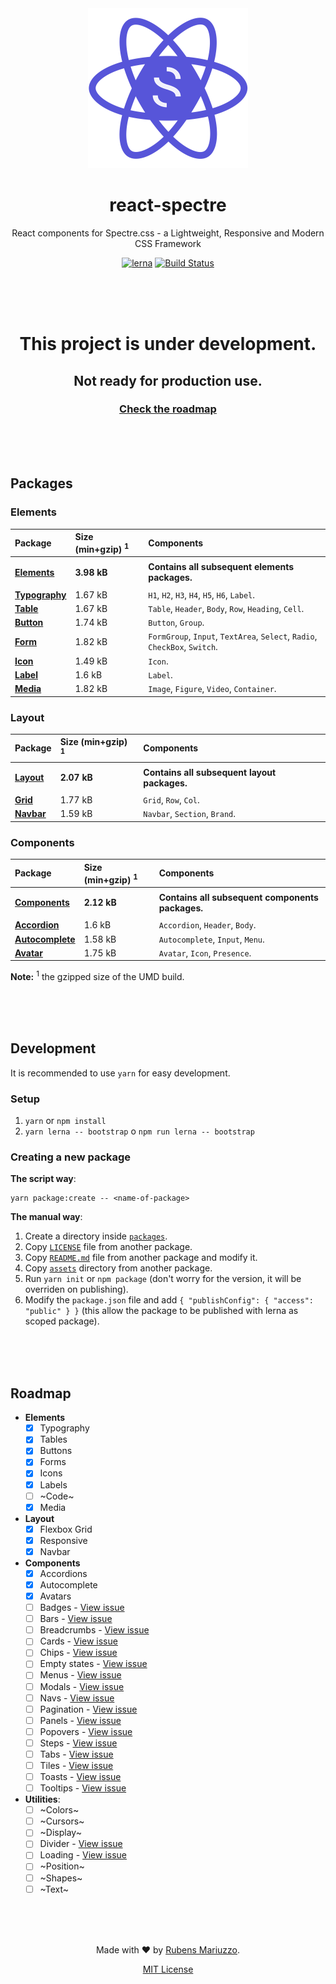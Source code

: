 <div align=center>
<img src=".github/react-spectre-logo.png" width="256" height="256">

# react-spectre
React components for Spectre.css - a Lightweight, Responsive and Modern CSS Framework

[![lerna](https://img.shields.io/badge/maintained%20with-lerna-cc00ff.svg)](https://lernajs.io/)
[![Build Status](https://travis-ci.org/react-spectre/react-spectre.svg?branch=master)](https://travis-ci.org/react-spectre/react-spectre)

<br><br><br>
</div>

<div align=center>

# This project is under development.
## Not ready for production use.
### [Check the roadmap](#roadmap)

</div>

<br><br><br>

## Packages

### Elements

 Package | Size (min+gzip) <sup>1</sup> | Components 
 :------ | :--------------------------- | :---------
 ||
 [**Elements**](packages/elements) | **<!-- markdown-exec(cmd:./node_modules/.bin/gzip-size ./packages/elements/dist/elements.umd.js) -->3.98 kB<!-- /markdown-exec -->** | **Contains all subsequent elements packages.**
 ||
 [**Typography**](packages/typography) | <!-- markdown-exec(cmd:./node_modules/.bin/gzip-size ./packages/typography/dist/typography.umd.js) -->1.67 kB<!-- /markdown-exec --> | `H1`, `H2`, `H3`, `H4`, `H5`, `H6`, `Label`.
 [**Table**](packages/table) | <!-- markdown-exec(cmd:./node_modules/.bin/gzip-size ./packages/table/dist/table.umd.js) -->1.67 kB<!-- /markdown-exec --> | `Table`, `Header`, `Body`, `Row`, `Heading`, `Cell`.
 [**Button**](packages/button) | <!-- markdown-exec(cmd:./node_modules/.bin/gzip-size ./packages/button/dist/button.umd.js) -->1.74 kB<!-- /markdown-exec --> | `Button`, `Group`.
 [**Form**](packages/form) | <!-- markdown-exec(cmd:./node_modules/.bin/gzip-size ./packages/form/dist/form.umd.js) -->1.82 kB<!-- /markdown-exec --> | `FormGroup`, `Input`, `TextArea`, `Select`, `Radio`, `CheckBox`, `Switch`.
 [**Icon**](packages/icon) | <!-- markdown-exec(cmd:./node_modules/.bin/gzip-size ./packages/icon/dist/icon.umd.js) -->1.49 kB<!-- /markdown-exec --> | `Icon`.
 [**Label**](packages/label) | <!-- markdown-exec(cmd:./node_modules/.bin/gzip-size ./packages/label/dist/label.umd.js) -->1.6 kB<!-- /markdown-exec --> | `Label`.
 [**Media**](packages/media) | <!-- markdown-exec(cmd:./node_modules/.bin/gzip-size ./packages/media/dist/media.umd.js) -->1.82 kB<!-- /markdown-exec --> | `Image`, `Figure`, `Video`, `Container`.

### Layout

 Package | Size (min+gzip) <sup>1</sup> | Components 
 :------ | :--------------------------- | :---------
 ||
 [**Layout**](packages/layout) | **<!-- markdown-exec(cmd:./node_modules/.bin/gzip-size ./packages/layout/dist/layout.umd.js) -->2.07 kB<!-- /markdown-exec -->** | **Contains all subsequent layout packages.**
 ||
 [**Grid**](packages/grid) | <!-- markdown-exec(cmd:./node_modules/.bin/gzip-size ./packages/grid/dist/grid.umd.js) -->1.77 kB<!-- /markdown-exec --> | `Grid`, `Row`, `Col`.
 [**Navbar**](packages/navbar) | <!-- markdown-exec(cmd:./node_modules/.bin/gzip-size ./packages/navbar/dist/navbar.umd.js) -->1.59 kB<!-- /markdown-exec --> | `Navbar`, `Section`, `Brand`.


### Components

 Package | Size (min+gzip) <sup>1</sup> | Components
 :------ | :--------------------------- | :---------
 ||
 [**Components**](packages/components) | **<!-- markdown-exec(cmd:./node_modules/.bin/gzip-size ./packages/components/dist/components.umd.js) -->2.12 kB<!-- /markdown-exec -->** | **Contains all subsequent components packages.**
 ||
 [**Accordion**](packages/accordion) | <!-- markdown-exec(cmd:./node_modules/.bin/gzip-size ./packages/accordion/dist/accordion.umd.js) -->1.6 kB<!-- /markdown-exec --> | `Accordion`, `Header`, `Body`.
 [**Autocomplete**](packages/autocomplete) | <!-- markdown-exec(cmd:./node_modules/.bin/gzip-size ./packages/autocomplete/dist/autocomplete.umd.js) -->1.58 kB<!-- /markdown-exec --> | `Autocomplete`, `Input`, `Menu`.
 [**Avatar**](packages/avatar) | <!-- markdown-exec(cmd:./node_modules/.bin/gzip-size ./packages/avatar/dist/avatar.umd.js) -->1.75 kB<!-- /markdown-exec --> | `Avatar`, `Icon`, `Presence`.

**Note:** <sup>1</sup> the gzipped size of the UMD build.

<br><br><br>

## Development

It is recommended to use `yarn` for easy development.

### Setup

 1. `yarn` or `npm install`
 2. `yarn lerna -- bootstrap` o `npm run lerna -- bootstrap`

### Creating a new package

**The script way**:

```shell
yarn package:create -- <name-of-package>
```

**The manual way**:

  1. Create a directory inside [`packages`](packages).
  2. Copy [`LICENSE`](packages/typography/LICENSE) file from another package.
  3. Copy [`README.md`](packages/typography/README.md) file from another package and modify it.
  4. Copy [`assets`](packages/typography/assets) directory from another package.
  5. Run `yarn init` or `npm package` (don't worry for the version, it will be overriden on publishing).
  6. Modify the `package.json` file and add `{ "publishConfig": { "access": "public" } }` (this allow the package to be published with lerna as scoped package).


<br><br><br>

## Roadmap

  - **Elements**
    - [x] Typography
    - [x] Tables
    - [x] Buttons
    - [x] Forms
    - [x] Icons
    - [x] Labels
    - [ ] ~Code~
    - [x] Media

  - **Layout**
    - [x] Flexbox Grid
    - [x] Responsive
    - [x] Navbar

  - **Components**
    - [x] Accordions
    - [x] Autocomplete
    - [x] Avatars
    - [ ] Badges - [View issue](https://github.com/react-spectre/react-spectre/issues/7)
    - [ ] Bars - [View issue](https://github.com/react-spectre/react-spectre/issues/8)
    - [ ] Breadcrumbs - [View issue](https://github.com/react-spectre/react-spectre/issues/9)
    - [ ] Cards - [View issue](https://github.com/react-spectre/react-spectre/issues/10)
    - [ ] Chips - [View issue](https://github.com/react-spectre/react-spectre/issues/11)
    - [ ] Empty states - [View issue](https://github.com/react-spectre/react-spectre/issues/12)
    - [ ] Menus - [View issue](https://github.com/react-spectre/react-spectre/issues/13)
    - [ ] Modals - [View issue](https://github.com/react-spectre/react-spectre/issues/14)
    - [ ] Navs - [View issue](https://github.com/react-spectre/react-spectre/issues/15)
    - [ ] Pagination - [View issue](https://github.com/react-spectre/react-spectre/issues/16)
    - [ ] Panels - [View issue](https://github.com/react-spectre/react-spectre/issues/17)
    - [ ] Popovers - [View issue](https://github.com/react-spectre/react-spectre/issues/18)
    - [ ] Steps - [View issue](https://github.com/react-spectre/react-spectre/issues/19)
    - [ ] Tabs - [View issue](https://github.com/react-spectre/react-spectre/issues/20)
    - [ ] Tiles - [View issue](https://github.com/react-spectre/react-spectre/issues/21)
    - [ ] Toasts - [View issue](https://github.com/react-spectre/react-spectre/issues/22)
    - [ ] Tooltips - [View issue](https://github.com/react-spectre/react-spectre/issues/23)

  - **Utilities**:
    - [ ] ~Colors~
    - [ ] ~Cursors~
    - [ ] ~Display~
    - [ ] Divider - [View issue](https://github.com/react-spectre/react-spectre/issues/24)
    - [ ] Loading - [View issue](https://github.com/react-spectre/react-spectre/issues/25)
    - [ ] ~Position~
    - [ ] ~Shapes~
    - [ ] ~Text~

<div align=center>
<br><br><br>

Made with :heart: by [Rubens Mariuzzo](https://github.com/rmariuzzo).

[MIT License](LICENSE)

</div>
